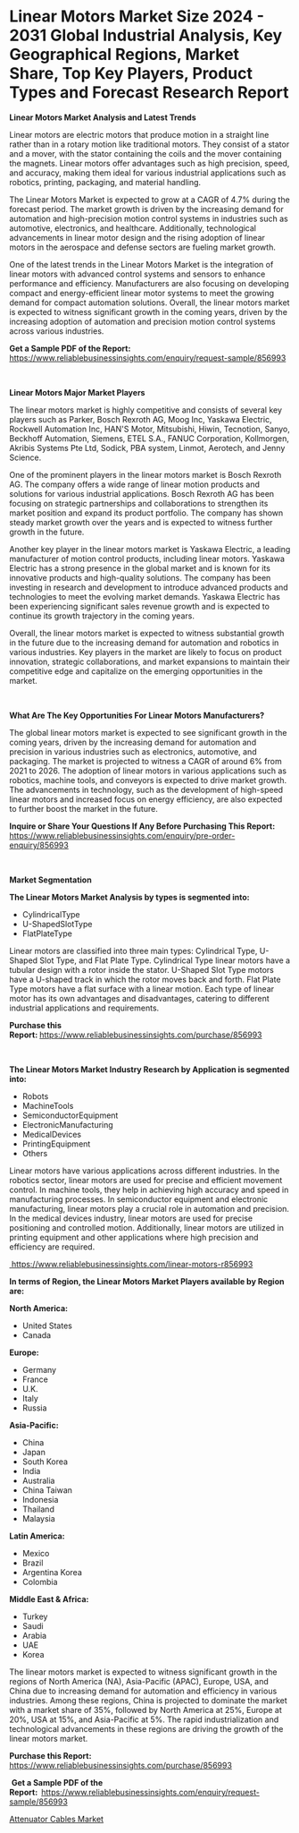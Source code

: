 <p><h1>Linear Motors Market Size 2024 - 2031 Global Industrial Analysis, Key Geographical Regions, Market Share, Top Key Players, Product Types and Forecast Research Report</h1></p><p><strong>Linear Motors Market Analysis and Latest Trends</strong></p>
<p><p>Linear motors are electric motors that produce motion in a straight line rather than in a rotary motion like traditional motors. They consist of a stator and a mover, with the stator containing the coils and the mover containing the magnets. Linear motors offer advantages such as high precision, speed, and accuracy, making them ideal for various industrial applications such as robotics, printing, packaging, and material handling.</p><p>The Linear Motors Market is expected to grow at a CAGR of 4.7% during the forecast period. The market growth is driven by the increasing demand for automation and high-precision motion control systems in industries such as automotive, electronics, and healthcare. Additionally, technological advancements in linear motor design and the rising adoption of linear motors in the aerospace and defense sectors are fueling market growth.</p><p>One of the latest trends in the Linear Motors Market is the integration of linear motors with advanced control systems and sensors to enhance performance and efficiency. Manufacturers are also focusing on developing compact and energy-efficient linear motor systems to meet the growing demand for compact automation solutions. Overall, the linear motors market is expected to witness significant growth in the coming years, driven by the increasing adoption of automation and precision motion control systems across various industries.</p></p>
<p><strong>Get a Sample PDF of the Report:&nbsp;</strong> <a href="https://www.reliablebusinessinsights.com/enquiry/request-sample/856993">https://www.reliablebusinessinsights.com/enquiry/request-sample/856993</a></p>
<p>&nbsp;</p>
<p><strong>Linear Motors Major Market Players</strong></p>
<p><p>The linear motors market is highly competitive and consists of several key players such as Parker, Bosch Rexroth AG, Moog Inc, Yaskawa Electric, Rockwell Automation Inc, HAN'S Motor, Mitsubishi, Hiwin, Tecnotion, Sanyo, Beckhoff Automation, Siemens, ETEL S.A., FANUC Corporation, Kollmorgen, Akribis Systems Pte Ltd, Sodick, PBA system, Linmot, Aerotech, and Jenny Science.</p><p>One of the prominent players in the linear motors market is Bosch Rexroth AG. The company offers a wide range of linear motion products and solutions for various industrial applications. Bosch Rexroth AG has been focusing on strategic partnerships and collaborations to strengthen its market position and expand its product portfolio. The company has shown steady market growth over the years and is expected to witness further growth in the future.</p><p>Another key player in the linear motors market is Yaskawa Electric, a leading manufacturer of motion control products, including linear motors. Yaskawa Electric has a strong presence in the global market and is known for its innovative products and high-quality solutions. The company has been investing in research and development to introduce advanced products and technologies to meet the evolving market demands. Yaskawa Electric has been experiencing significant sales revenue growth and is expected to continue its growth trajectory in the coming years.</p><p>Overall, the linear motors market is expected to witness substantial growth in the future due to the increasing demand for automation and robotics in various industries. Key players in the market are likely to focus on product innovation, strategic collaborations, and market expansions to maintain their competitive edge and capitalize on the emerging opportunities in the market.</p></p>
<p>&nbsp;</p>
<p><strong>What Are The Key Opportunities For Linear Motors Manufacturers?</strong></p>
<p><p>The global linear motors market is expected to see significant growth in the coming years, driven by the increasing demand for automation and precision in various industries such as electronics, automotive, and packaging. The market is projected to witness a CAGR of around 6% from 2021 to 2026. The adoption of linear motors in various applications such as robotics, machine tools, and conveyors is expected to drive market growth. The advancements in technology, such as the development of high-speed linear motors and increased focus on energy efficiency, are also expected to further boost the market in the future.</p></p>
<p><strong>Inquire or Share Your Questions If Any Before Purchasing This Report:</strong> <a href="https://www.reliablebusinessinsights.com/enquiry/pre-order-enquiry/856993">https://www.reliablebusinessinsights.com/enquiry/pre-order-enquiry/856993</a></p>
<p>&nbsp;</p>
<p><strong>Market Segmentation</strong></p>
<p><strong>The Linear Motors Market Analysis by types is segmented into:</strong></p>
<p><ul><li>CylindricalType</li><li>U-ShapedSlotType</li><li>FlatPlateType</li></ul></p>
<p><p>Linear motors are classified into three main types: Cylindrical Type, U-Shaped Slot Type, and Flat Plate Type. Cylindrical Type linear motors have a tubular design with a rotor inside the stator. U-Shaped Slot Type motors have a U-shaped track in which the rotor moves back and forth. Flat Plate Type motors have a flat surface with a linear motion. Each type of linear motor has its own advantages and disadvantages, catering to different industrial applications and requirements.</p></p>
<p><strong>Purchase this Report:&nbsp;</strong><a href="https://www.reliablebusinessinsights.com/purchase/856993">https://www.reliablebusinessinsights.com/purchase/856993</a></p>
<p>&nbsp;</p>
<p><strong>The Linear Motors Market Industry Research by Application is segmented into:</strong></p>
<p><ul><li>Robots</li><li>MachineTools</li><li>SemiconductorEquipment</li><li>ElectronicManufacturing</li><li>MedicalDevices</li><li>PrintingEquipment</li><li>Others</li></ul></p>
<p><p>Linear motors have various applications across different industries. In the robotics sector, linear motors are used for precise and efficient movement control. In machine tools, they help in achieving high accuracy and speed in manufacturing processes. In semiconductor equipment and electronic manufacturing, linear motors play a crucial role in automation and precision. In the medical devices industry, linear motors are used for precise positioning and controlled motion. Additionally, linear motors are utilized in printing equipment and other applications where high precision and efficiency are required.</p></p>
<p><a href="https://www.reliablebusinessinsights.com/linear-motors-r856993">&nbsp;https://www.reliablebusinessinsights.com/linear-motors-r856993</a></p>
<p><strong>In terms of Region, the Linear Motors Market Players available by Region are:</strong></p>
<p>
    <p> <strong> North America: </strong>
        <ul>
            <li>United States</li>
            <li>Canada</li>
        </ul>
        </p> 
    <p> <strong> Europe: </strong>
        <ul>
            <li>Germany</li>
            <li>France</li>
            <li>U.K.</li>
            <li>Italy</li>
            <li>Russia</li>
        </ul>
        </p> 
    <p> <strong> Asia-Pacific: </strong>
        <ul>
            <li>China</li>
            <li>Japan</li>
            <li>South Korea</li>
            <li>India</li>
            <li>Australia</li>
            <li>China Taiwan</li>
            <li>Indonesia</li>
            <li>Thailand</li>
            <li>Malaysia</li>
        </ul>
        </p> 
    <p> <strong> Latin America: </strong>
        <ul>
            <li>Mexico</li>
            <li>Brazil</li>
            <li>Argentina Korea</li>
            <li>Colombia</li>
        </ul>
        </p> 
    <p> <strong> Middle East & Africa: </strong>
        <ul>
            <li>Turkey</li>
            <li>Saudi</li>
            <li>Arabia</li>
            <li>UAE</li>
            <li>Korea</li>
        </ul>
    </p>
    </p>
<p><p>The linear motors market is expected to witness significant growth in the regions of North America (NA), Asia-Pacific (APAC), Europe, USA, and China due to increasing demand for automation and efficiency in various industries. Among these regions, China is projected to dominate the market with a market share of 35%, followed by North America at 25%, Europe at 20%, USA at 15%, and Asia-Pacific at 5%. The rapid industrialization and technological advancements in these regions are driving the growth of the linear motors market.</p></p>
<p><strong>Purchase this Report: </strong><a href="https://www.reliablebusinessinsights.com/purchase/856993">https://www.reliablebusinessinsights.com/purchase/856993</a></p>
<p>&nbsp;<strong>Get a Sample PDF of the Report:&nbsp;&nbsp;</strong><a href="https://www.reliablebusinessinsights.com/enquiry/request-sample/856993">https://www.reliablebusinessinsights.com/enquiry/request-sample/856993</a></p>
<p><strong></strong></p>
<p><p><a href="https://github.com/dylanObrien626/Market-Research-Report-List-1/blob/main/attenuator-cables-market.md">Attenuator Cables Market</a></p></p>